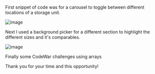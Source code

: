 First snippet of code was for a carousel to toggle between different locations of a storage unit.


![image](https://user-images.githubusercontent.com/97254871/219681083-e9ffa7ff-7da7-47fd-abcf-ade4a487ce10.png)


Next I used a background picker for a different section to highlight the different sizes and it's comparables.


![image](https://user-images.githubusercontent.com/97254871/219682006-b86030de-58cb-46ad-ac76-8b458e12cf4f.png)


Finally some CodeWar challenges using arrays


Thank you for your time and this opportunity!
